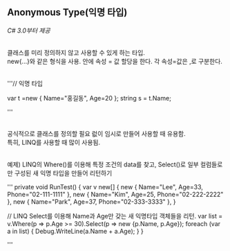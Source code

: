 ## Anonymous Type(익명 타입)
_C# 3.0부터 제공_
</br>
</br>

클래스를 미리 정의하지 않고 사용할 수 있게 하는 타입.
</br>
new{...}와 같은 형식을 사용. 안에 속성 =  값 할당을 한다. 각 속성=값은 ,로 구분한다.
</br>
</br>


'''// 익명 타입

var t =new { Name="홍길동", Age=20 };
string s = t.Name;

'''


</br>
공식적으로 클래스를 정의할 필요 럾이 임시로 만들어 사용할 때 유용함.
</br>
특히, LINQ를 사용할 때 많이 사용됨.
</br>
</br>

예제) LINQ의 Where()를 이용해 특정 조건의 data를 찾고, Select()로 일부 컬럼들로만 구성된 새 익명 타입을 만들어 리턴하기
</br>



''' private void RunTest()
{
  var v new[] {
    new { Name="Lee", Age=33, Phone="02-111-1111" },
    new { Name="Kim", Age=25, Phone="02-222-2222" },
    new { Name="Park", Age=37, Phone="02-333-3333" },
  }

 // LINQ Select를 이용해 Name과 Age만 갖는 새 익명타입 객체들을 리턴. 
  var list = v.Where(p => p.Age >= 30).Select(p => new {p.Name, p.Age});
  foreach (var a in list)
  {
    Debug.WriteLine(a.Name + a.Age);
  }
}

'''
